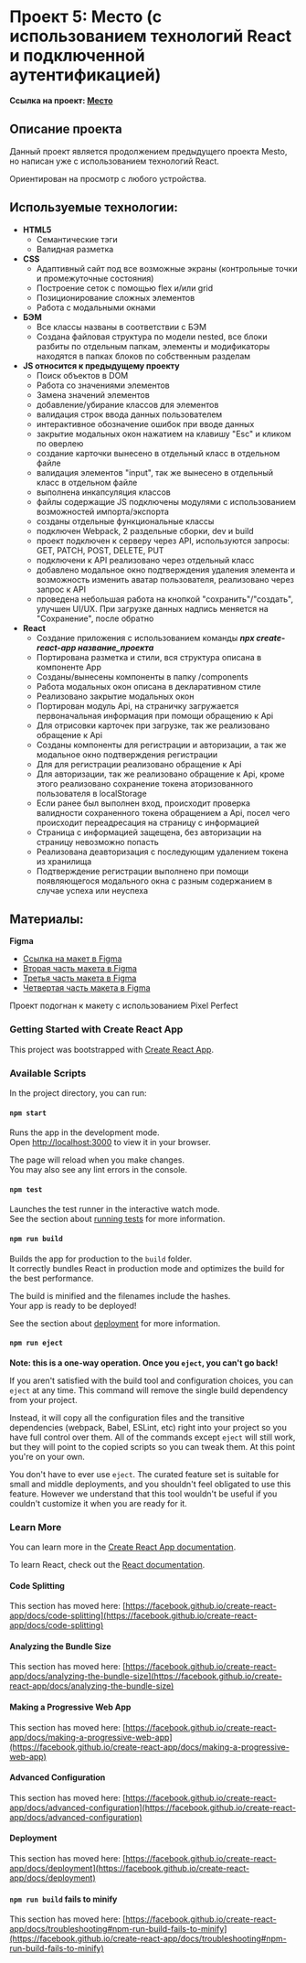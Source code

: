 # Проект 5: Место (с использованием технологий React и подключенной аутентификацией)

**Ссылка на проект: [Место](https://foxylabstory.github.io/mesto-react/)**

## Описание проекта
Данный проект является продолжением предыдущего проекта Mesto, но написан уже с использованием технологий React.

Ориентирован на просмотр с любого устройства.

## Используемые технологии:

- **HTML5**
  - Семантические тэги
  - Валидная разметка
- **CSS**
  - Адаптивный сайт под все возможные экраны (контрольные точки и промежуточные состояния)
  - Построение сеток с помощью flex и/или grid
  - Позиционирование сложных элементов
  - Работа с модальными окнами
- **БЭМ**
  - Все классы названы в соответствии с БЭМ
  - Создана файловая структура по модели nested, все блоки разбиты по отдельным папкам, элементы и модификаторы находятся в папках блоков по собственным разделам
- **JS относится к предыдущему проекту** 
  - Поиск объектов в DOM
  - Работа со значениями элементов
  - Замена значений элементов
  - добавление/убирание классов для элементов
  - валидация строк ввода данных пользователем
  - интерактивное обозначение ошибок при вводе данных
  - закрытие модальных окон нажатием на клавишу "Esc" и кликом по оверлею
  - создание карточки вынесено в отдельный класс в отдельном файле
  - валидация элементов "input", так же вынесено в отдельный класс в отдельном файле
  - выполнена инкапсуляция классов
  - файлы содержащие JS подключены модулями с использованием возможностей импорта/экспорта
  - созданы отдельные функциональные классы
  - подключен Webpack, 2 раздельные сборки, dev и build
  - проект подключен к серверу через API, используются запросы: GET, PATCH, POST, DELETE, PUT
  - подключени к API реализовано через отдельный класс
  - добавлено модальное окно подтверждения удаления элемента и возможность изменить аватар пользователя, реализовано через запрос к API
  - проведена небольшая работа на кнопкой "сохранить"/"создать", улучшен UI/UX. При загрузке данных надпись меняется на "Сохранение", после обратно
- **React** 
  - Создание приложения с использованием команды ***npx create-react-app название_проекта***
  - Портирована разметка и стили, вся структура описана в компоненте App
  - Созданы/вынесены компоненты в папку /components
  - Работа модальных окон описана в декларативном стиле
  - Реализовано закрытие модальных окон
  - Портирован модуль Api, на страничку загружается первоначальная информация при помощи обращению к Api
  - Для отрисовки карточек при загрузке, так же реализовано обращение к Api
  - Созданы компоненты для регистрации и авторизации, а так же модальное окно подтверждения регистрации
  - Для для регистрации реализовано обращение к Api
  - Для авторизации, так же реализовано обращение к Api, кроме этого реализовано сохранение токена аторизованного пользователя в localStorage
  - Если ранее был выполнен вход, происходит проверка валидности сохраненного токена обращением а Api, посел чего происходит переадресация на страницу с информацией
  - Страница с информацией защещена, без авторизации на страницу невозможно попасть
  - Реализована деавторизация с последующим удалением токена из хранилища
  - Подтверждение регистрации выполнено при помощи появляющегося модального окна с разным содержанием в случае успеха или неуспеха



## Материалы:
**Figma**
- [Ссылка на макет в Figma](https://www.figma.com/file/2cn9N9jSkmxD84oJik7xL7/JavaScript.-Sprint-4?node-id=0%3A1)
- [Вторая часть макета в Figma](https://www.figma.com/file/bjyvbKKJN2naO0ucURl2Z0/JavaScript.-Sprint-5?node-id=0%3A1)
- [Третья часть макета в Figma](https://www.figma.com/file/kRVLKwYG3d1HGLvh7JFWRT/JavaScript.-Sprint-6?node-id=0%3A1)
- [Четвертая часть макета в Figma](https://www.figma.com/file/PSdQFRHoxXJFs2FH8IXViF/JavaScript-9-sprint?node-id=0%3A1)

Проект подогнан к макету с использованием Pixel Perfect

### Getting Started with Create React App

This project was bootstrapped with [Create React App](https://github.com/facebook/create-react-app).

### Available Scripts

In the project directory, you can run:

#### `npm start`

Runs the app in the development mode.\
Open [http://localhost:3000](http://localhost:3000) to view it in your browser.

The page will reload when you make changes.\
You may also see any lint errors in the console.

#### `npm test`

Launches the test runner in the interactive watch mode.\
See the section about [running tests](https://facebook.github.io/create-react-app/docs/running-tests) for more information.

#### `npm run build`

Builds the app for production to the `build` folder.\
It correctly bundles React in production mode and optimizes the build for the best performance.

The build is minified and the filenames include the hashes.\
Your app is ready to be deployed!

See the section about [deployment](https://facebook.github.io/create-react-app/docs/deployment) for more information.

#### `npm run eject`

**Note: this is a one-way operation. Once you `eject`, you can't go back!**

If you aren't satisfied with the build tool and configuration choices, you can `eject` at any time. This command will remove the single build dependency from your project.

Instead, it will copy all the configuration files and the transitive dependencies (webpack, Babel, ESLint, etc) right into your project so you have full control over them. All of the commands except `eject` will still work, but they will point to the copied scripts so you can tweak them. At this point you're on your own.

You don't have to ever use `eject`. The curated feature set is suitable for small and middle deployments, and you shouldn't feel obligated to use this feature. However we understand that this tool wouldn't be useful if you couldn't customize it when you are ready for it.

### Learn More

You can learn more in the [Create React App documentation](https://facebook.github.io/create-react-app/docs/getting-started).

To learn React, check out the [React documentation](https://reactjs.org/).

#### Code Splitting

This section has moved here: [https://facebook.github.io/create-react-app/docs/code-splitting](https://facebook.github.io/create-react-app/docs/code-splitting)

#### Analyzing the Bundle Size

This section has moved here: [https://facebook.github.io/create-react-app/docs/analyzing-the-bundle-size](https://facebook.github.io/create-react-app/docs/analyzing-the-bundle-size)

#### Making a Progressive Web App

This section has moved here: [https://facebook.github.io/create-react-app/docs/making-a-progressive-web-app](https://facebook.github.io/create-react-app/docs/making-a-progressive-web-app)

#### Advanced Configuration

This section has moved here: [https://facebook.github.io/create-react-app/docs/advanced-configuration](https://facebook.github.io/create-react-app/docs/advanced-configuration)

#### Deployment

This section has moved here: [https://facebook.github.io/create-react-app/docs/deployment](https://facebook.github.io/create-react-app/docs/deployment)

#### `npm run build` fails to minify

This section has moved here: [https://facebook.github.io/create-react-app/docs/troubleshooting#npm-run-build-fails-to-minify](https://facebook.github.io/create-react-app/docs/troubleshooting#npm-run-build-fails-to-minify)

